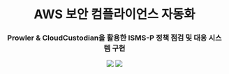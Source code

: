 <div align="center">

# AWS 보안 컴플라이언스 자동화
### Prowler & CloudCustodian을 활용한 ISMS-P 정책 점검 및 대응 시스템 구현

[<img src="https://img.shields.io/badge/-readme.md-important?style=flat&logo=google-chrome&logoColor=white" />]() [<img src="https://img.shields.io/badge/프로젝트 기간-2025.5 ~ 2025.8-green?style=flat&logo=&logoColor=white" />]()
</div> 


